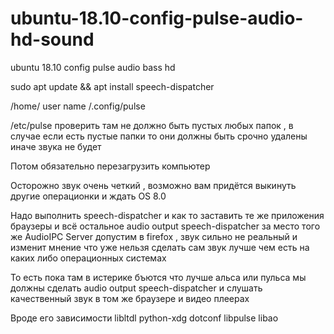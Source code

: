 # ubuntu-18.10-config-pulse-audio-hd-sound
ubuntu 18.10 config pulse audio bass hd

sudo apt update && apt install speech-dispatcher 

/home/    user name   /.config/pulse

/etc/pulse проверить там не должно быть пустых любых папок , в случае если есть пустые папки то они должны быть срочно удалены иначе звука не будет

Потом обязательно перезагрузить компьютер

Осторожно звук очень четкий , возможно вам придётся выкинуть другие операционки и ждать OS 8.0

Надо выполнить speech-dispatcher и как то заставить те же приложения браузеры и всё остальное audio output speech-dispatcher за место того же AudioIPC Server допустим в firefox , звук сильно не реальный и изменит мнение что уже нельзя сделать сам звук лучше чем есть на каких либо операционных системах

То есть пока там в истерике бъются что лучше альса или пульса мы должны сделать audio output speech-dispatcher и слушать качественный звук в том же браузере и видео плеерах

Вроде его зависимости libltdl  python-xdg  dotconf  libpulse  libao
